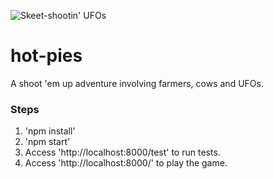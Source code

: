 ![Skeet-shootin' UFOs](https://raw.github.com/bttf/hot-pies/master/public/img/skeet-shooting-UFOs.jpg)
# hot-pies
A shoot 'em up adventure involving farmers, cows and UFOs.

### Steps
1. 'npm install'
2. 'npm start'
3. Access 'http://localhost:8000/test' to run tests.
4. Access 'http://localhost:8000/' to play the game.
